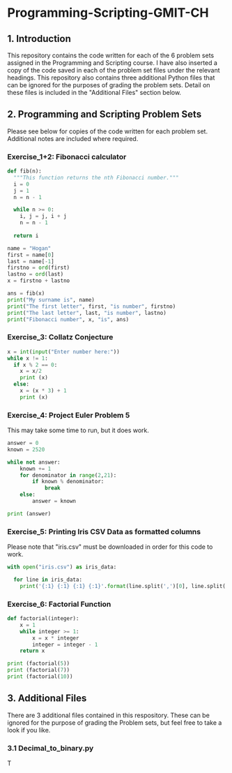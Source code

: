 # Programming-Scripting-GMIT-CH

## 1. Introduction 
This repository contains the code written for each of the 6 problem sets assigned in the Programming and Scripting course.
I have also inserted a copy of the code saved in each of the problem set files under the relevant headings.
This repository also contains three additional Python files that can be ignored for the purposes of grading the problem sets. Detail on these files is included in the "Additional Files" section below.

## 2. Programming and Scripting Problem Sets

Please see below for copies of the code written for each problem set. Additional notes are included where required.

### Exercise_1+2: Fibonacci calculator
```python
def fib(n):
  """This function returns the nth Fibonacci number."""
  i = 0
  j = 1
  n = n - 1

  while n >= 0:
    i, j = j, i + j
    n = n - 1
  
  return i

name = "Hogan"
first = name[0]
last = name[-1]
firstno = ord(first)
lastno = ord(last)
x = firstno + lastno

ans = fib(x)
print("My surname is", name)
print("The first letter", first, "is number", firstno)
print("The last letter", last, "is number", lastno)
print("Fibonacci number", x, "is", ans)
```

### Exercise_3: Collatz Conjecture
```python
x = int(input("Enter number here:"))
while x != 1:
  if x % 2 == 0: 
    x = x/2
    print (x) 
  else:
    x = (x * 3) + 1
    print (x)
 ```

### Exercise_4: Project Euler Problem 5
This may take some time to run, but it does work.

```python
answer = 0
known = 2520

while not answer:
    known += 1
    for denominator in range(2,21):
        if known % denominator:
            break
    else:
        answer = known

print (answer)
```

### Exercise_5: Printing Iris CSV Data as formatted columns
Please note that "iris.csv" must be downloaded in order for this code to work. 

```python
with open("iris.csv") as iris_data:

  for line in iris_data:
    print('{:1} {:1} {:1} {:1}'.format(line.split(',')[0], line.split(',')[1], line.split(',')[2], line.split(',')[3]))
```

### Exercise_6: Factorial Function
```python
def factorial(integer):
    x = 1
    while integer >= 1:
        x = x * integer
        integer = integer - 1
    return x

print (factorial(5))
print (factorial(7))
print (factorial(10))
```

## 3. Additional Files
There are 3 additional files contained in this respository. These can be ignored for the purpose of grading the Problem sets, but feel free to take a look if you like.

### 3.1 Decimal_to_binary.py
T
